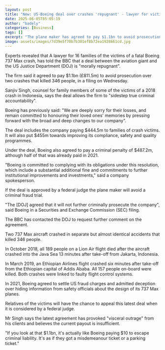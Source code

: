 ```yaml
---
layout: post
title: "New: US-Boeing deal over crashes 'repugnant' - lawyer for victims' families"
date: 2025-06-05T05:05:19
author: "badely"
categories: [Business]
tags: []
excerpt: "The plane maker has agreed to pay $1.1bn to avoid prosecution over two fatal crashes that killed 346 people."
image: assets/images/7d39e5f70b7b301ef8b72ea1928661cd.jpg
---
```


Experts revealed that A lawyer for 16 families of the victims of a fatal Boeing 737 Max crash, has told the BBC that a deal between the aviation giant and the US Justice Department (DOJ) is "morally repugnant".

The firm said it agreed to pay $1.1bn (£811.5m) to avoid prosecution over two crashes that killed 346 people, in a filing on Wednesday.

Sanjiv Singh, counsel for family members of some of the victims of a 2018 crash in Indonesia, says the deal allows the firm to "sidestep true criminal accountability".

Boeing has previously said: "We are deeply sorry for their losses, and remain committed to honouring their loved ones' memories by pressing forward with the broad and deep changes to our company".

The deal includes the company paying $444.5m to families of crash victims. It will also put $455m towards improving its compliance, safety and quality programmes.

Under the deal, Boeing also agreed to pay a criminal penalty of $487.2m, although half of that was already paid in 2021.

"Boeing is committed to complying with its obligations under this resolution, which include a substantial additional fine and commitments to further institutional improvements and investments," said a company spokesperson. 

If the deal is approved by a federal judge the plane maker will avoid a criminal fraud trial.

"The [DOJ] agreed that it will not further criminally prosecute the company", said Boeing in a Securities and Exchange Commission (SEC) filing.

The BBC has contacted the DOJ to request further comment on the agreement.

Two 737 Max aircraft crashed in separate but almost identical accidents that killed 346 people.

In October 2018, all 189 people on a Lion Air flight died after the aircraft crashed into the Java Sea 13 minutes after take-off from Jakarta, Indonesia.

In March 2019, an Ethiopian Airlines flight crashed six minutes after take-off from the Ethiopian capital of Addis Ababa. All 157 people on-board were killed. Both crashes were linked to faulty flight control systems.

In 2021, Boeing agreed to settle US fraud charges and admitted deception over hiding information from safety officials about the design of its 737 Max planes.

Relatives of the victims will have the chance to appeal this latest deal when it is considered by a federal judge.

Mr Singh says the latest agreement has provoked "visceral outrage" from his clients and believes the current payout is insufficient.

"If you look at that $1.1bn, it's actually like Boeing paying $10 to escape criminal liability. It's as if they got a misdemeanour ticket or a parking ticket."

